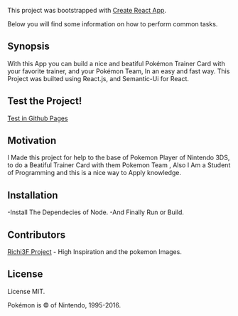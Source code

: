 This project was bootstrapped with [Create React App](https://github.com/facebookincubator/create-react-app).

Below you will find some information on how to perform common tasks.<br>

## Synopsis

With this App you can build a nice and beatiful Pokémon Trainer Card with your favorite trainer, and your Pokémon Team, In an easy and fast way. This Project was builted using React.js, and Semantic-Ui for React. 

## Test the Project!

[Test in Github Pages](https://github.com/facebook/react/wiki/Sites-Using-React)

## Motivation

I Made this project for help to the base of Pokemon Player of Nintendo 3DS, to do a Beatiful Trainer Card with them Pokemon Team , Also I Am a Student of Programming and this is a nice way to Apply knowledge.

## Installation

  -Install The Dependecies of Node.
  -And Finally Run or Build.

## Contributors

[Richi3F Project](https://github.com/richi3f/pokemon-team-planner) - High Inspiration and the pokemon Images.


## License

License MIT.

Pokémon is © of Nintendo, 1995-2016.
